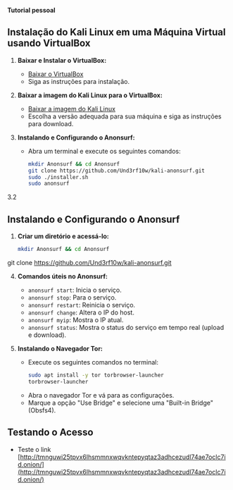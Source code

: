 **Tutorial pessoal**
## Instalação do Kali Linux em uma Máquina Virtual usando VirtualBox

1. **Baixar e Instalar o VirtualBox:**
   - [Baixar o VirtualBox](https://www.virtualbox.org/wiki/Downloads)
   - Siga as instruções para instalação.

2. **Baixar a imagem do Kali Linux para o VirtualBox:**
   - [Baixar a imagem do Kali Linux](https://www.kali.org/downloads/)
   - Escolha a versão adequada para sua máquina e siga as instruções para download.

3. **Instalando e Configurando o Anonsurf:**
   - Abra um terminal e execute os seguintes comandos:
     ```bash
     mkdir Anonsurf && cd Anonsurf
     git clone https://github.com/Und3rf10w/kali-anonsurf.git
     sudo ./installer.sh
     sudo anonsurf
     ```

3.2

## Instalando e Configurando o Anonsurf

1. **Criar um diretório e acessá-lo:**
   ```bash
   mkdir Anonsurf && cd Anonsurf
   
git clone https://github.com/Und3rf10w/kali-anonsurf.git




4. **Comandos úteis no Anonsurf:**
   - `anonsurf start`: Inicia o serviço.
   - `anonsurf stop`: Para o serviço.
   - `anonsurf restart`: Reinicia o serviço.
   - `anonsurf change`: Altera o IP do host.
   - `anonsurf myip`: Mostra o IP atual.
   - `anonsurf status`: Mostra o status do serviço em tempo real (upload e download).

5. **Instalando o Navegador Tor:**
   - Execute os seguintes comandos no terminal:
     ```bash
     sudo apt install -y tor torbrowser-launcher
     torbrowser-launcher
     ```
   - Abra o navegador Tor e vá para as configurações.
   - Marque a opção "Use Bridge" e selecione uma "Built-in Bridge" (Obsfs4).

## Testando o Acesso
- Teste o link [http://tmnguwi25tpvx6lhsmmnxwqvkntepyqtaz3adhcezudl74ae7oclc7id.onion/](http://tmnguwi25tpvx6lhsmmnxwqvkntepyqtaz3adhcezudl74ae7oclc7id.onion/)
